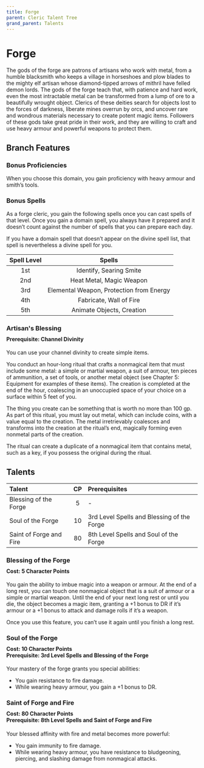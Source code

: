 ```yaml
---
title: Forge
parent: Cleric Talent Tree
grand_parent: Talents
---
```


# Forge
The gods of the forge are patrons of artisans who work with metal, from a humble blacksmith who keeps a village in horseshoes and plow blades to the mighty elf artisan whose diamond-tipped arrows of mithril have felled demon lords. The gods of the forge teach that, with patience and hard work, even the most intractable metal can be transformed from a lump of ore to a beautifully wrought object. Clerics of these deities search for objects lost to the forces of darkness, liberate mines overrun by orcs, and uncover rare and wondrous materials necessary to create potent magic items. Followers of these gods take great pride in their work, and they are willing to craft and use heavy armour and powerful weapons to protect them.

## Branch Features

### Bonus Proficiencies
When you choose this domain, you gain proficiency with heavy armour and smith’s tools.

### Bonus Spells
As a forge cleric, you gain the following spells once you can cast spells of that level. Once you gain a domain spell, you always have it prepared and it doesn’t count against the number of spells that you can prepare each day.

If you have a domain spell that doesn’t appear on the divine spell list, that spell is nevertheless a divine spell for you.

| Spell Level | Spells |
|:-----------:|:------:|
| 1st | Identify, Searing Smite |
| 2nd | Heat Metal, Magic Weapon |
| 3rd | Elemental Weapon, Protection from Energy |
| 4th | Fabricate, Wall of Fire |
| 5th | Animate Objects, Creation |

### Artisan's Blessing

<div style="margin-top:-10px;"></div>
 
#### **Prerequisite:** Channel Divinity
You can use your channel divinity to create simple items.

You conduct an hour-long ritual that crafts a nonmagical item that must include some metal: a simple or martial weapon, a suit of armour, ten pieces of ammunition, a set of tools, or another metal object (see Chapter 5: Equipment for examples of these items). The creation is completed at the end of the hour, coalescing in an unoccupied space of your choice on a surface within 5 feet of you.

The thing you create can be something that is worth no more than 100 gp. As part of this ritual, you must lay out metal, which can include coins, with a value equal to the creation. The metal irretrievably coalesces and transforms into the creation at the ritual’s end, magically forming even nonmetal parts of the creation.

The ritual can create a duplicate of a nonmagical item that contains metal, such as a key, if you possess the original during the ritual.

## Talents

| Talent | CP | Prerequisites |
|:-------|:--:|:--------------|
| Blessing of the Forge   | 5  | - |  
| Soul of the Forge       | 10 | 3rd Level Spells and Blessing of the Forge |  
| Saint of Forge and Fire | 80 | 8th Level Spells and Soul of the Forge |  

### Blessing of the Forge

<div style="margin-top:-10px;"></div>
 
#### **Cost:** 5 Character Points
You gain the ability to imbue magic into a weapon or armour. At the end of a long rest, you can touch one nonmagical object that is a suit of armour or a simple or martial weapon. Until the end of your next long rest or until you die, the object becomes a magic item, granting a +1 bonus to DR if it’s armour or a +1 bonus to attack and damage rolls if it’s a weapon.

Once you use this feature, you can’t use it again until you finish a long rest.

### Soul of the Forge

<div style="margin-top:-10px;"></div>
 
#### **Cost:** 10 Character Points<br>**Prerequisite:** 3rd Level Spells and Blessing of the Forge
Your mastery of the forge grants you special abilities:
* You gain resistance to fire damage.
* While wearing heavy armour, you gain a +1 bonus to DR.

### Saint of Forge and Fire

<div style="margin-top:-10px;"></div>
 
#### **Cost:** 80 Character Points<br>**Prerequisite:** 8th Level Spells and Saint of Forge and Fire
Your blessed affinity with fire and metal becomes more powerful:
* You gain immunity to fire damage.
* While wearing heavy armour, you have resistance to bludgeoning, piercing, and slashing damage from nonmagical attacks.
